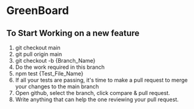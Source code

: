 # GreenBoard
## To Start Working on a new feature
1. git checkout main
2. git pull origin main
3. git checkout -b {Branch_Name}
4. Do the work required in this branch
5. npm test {Test_File_Name}
6. If all your tests are passing, it's time to make a pull request to merge your changes to the main branch
7. Open github, select the branch, click compare & pull request.
8. Write anything that can help the one reviewing your pull request.
